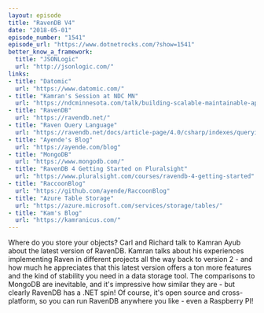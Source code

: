 ```yaml
---
layout: episode
title: "RavenDB V4"
date: "2018-05-01"
episode_number: "1541"
episode_url: "https://www.dotnetrocks.com/?show=1541"
better_know_a_framework:
  title: "JSONLogic"
  url: "http://jsonlogic.com/"
links:
- title: "Datomic"
  url: "https://www.datomic.com/"
- title: "Kamran's Session at NDC MN"
  url: "https://ndcminnesota.com/talk/building-scalable-maintainable-apps-using-typescript-and-react/"
- title: "RavenDB"
  url: "https://ravendb.net/"
- title: "Raven Query Language"
  url: "https://ravendb.net/docs/article-page/4.0/csharp/indexes/querying/what-is-rql"
- title: "Ayende's Blog"
  url: "https://ayende.com/blog"
- title: "MongoDB"
  url: "https://www.mongodb.com/"
- title: "RavenDB 4 Getting Started on Pluralsight"
  url: "https://www.pluralsight.com/courses/ravendb-4-getting-started"
- title: "RaccoonBlog"
  url: "https://github.com/ayende/RaccoonBlog"
- title: "Azure Table Storage"
  url: "https://azure.microsoft.com/services/storage/tables/"
- title: "Kam's Blog"
  url: "https://kamranicus.com/"
---
```


Where do you store your objects? Carl and Richard talk to Kamran Ayub about the latest version of RavenDB. Kamran talks about his experiences implementing Raven in different projects all the way back to version 2 - and how much he appreciates that this latest version offers a ton more features and the kind of stability you need in a data storage tool. The comparisons to MongoDB are inevitable, and it's impressive how similar they are - but clearly RavenDB has a .NET spin! Of course, it's open source and cross-platform, so you can run RavenDB anywhere you like - even a Raspberry PI!
